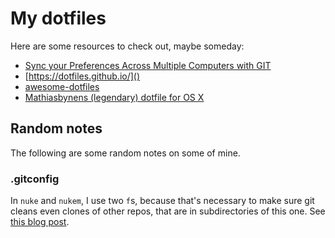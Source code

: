 # My dotfiles

Here are some resources to check out, maybe someday:

* [Sync your Preferences Across Multiple Computers with 
  GIT](http://codoki.com/2015/02/03/sync-dotfiles-across-multiple-computers/)
* [https://dotfiles.github.io/]()
* [awesome-dotfiles](https://github.com/webpro/awesome-dotfiles)
* [Mathiasbynens (legendary) dotfile for OS 
  X](https://github.com//dotfiles/blob/master/.osx)


## Random notes

The following are some random notes on some of mine.

### .gitconfig

In `nuke` and `nukem`, I use two `f`s, because that's necessary to make sure
git cleans even clones of other repos, that are in subdirectories of this
one. See [this blog 
post](https://major.io/2012/10/24/using-git-clean-to-remove-subdirectories-containing-git-repositories/).

